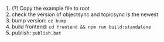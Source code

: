 1. (?) Copy the example file to root
1. check the version of objectsync and topicsync is the newest
1. bump version: `cz bump`
1. build frontend: `cd frontend && npm run build:standalone`
1. publish: `publish.bat`
